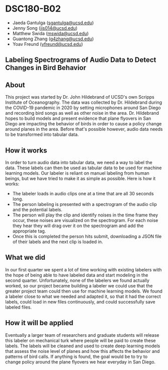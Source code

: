 # DSC180-B02
- Jaeda Gantulga (sgantulga@ucsd.edu)
- Jenny Song (jis014@ucsd.edu)
- Matthew Swida (mswida@ucsd.edu)
- Guantong Zhang (g4zhang@ucsd.edu)
- Yoav Freund (yfreund@ucsd.edu)

## Labeling Spectrograms of Audio Data to Detect Changes in Bird Behavior

## About
This project was started by Dr. John Hildebrand of UCSD's own Scripps Institute of Oceanography. The data was collected by Dr. Hildebrand during the COVID-19 pandemic in 2020 by setting microphones around San Diego and recording bird songs as well as other noise in the area. Dr. Hildebrand hopes to build models and present evidence that plane flyovers in San Diego are impacting the behavior of birds in order to cause a policy change around planes in the area. Before that's possible however, audio data needs to be transformed into tabular data.

## How it works
In order to turn audio data into tabular data, we need a way to label the data. These labels can then be used as tabular data to be used for machine learning models. Our labeler is reliant on manuel labeling from human beings, but we have tried to make it as simple as possible. Here is how it works:

- The labeler loads in audio clips one at a time that are all 30 seconds long.
- The person labeling is presented with a spectrogram of the audio clip and the potential labels.
- The person will play the clip and identify noises in the time frame they occur, these noises are visualized on the spectrogram. For each noise they hear they will drag over it on the spectrogram and add the appropriate tag.
- Once this is completed the person hits submit, downloading a JSON file of their labels and the next clip is loaded in.

## What we did
In our first quarter we spent a lot of time working with existing labelers with the hope of being able to have labeled data and start modeling in the second quarter. Unfortunately, none of the labelers we found actually worked, so our project became building a labeler we could use that the greater project team could then use for machine learning models. We found a labeler close to what we needed and adapted it, so that it had the correct labels, could load in new files continuously, and could successfully save labeled files.

## How it will be applied
Eventually a larger team of researchers and graduate students will release this labeler on mechanical turk where people will be paid to create these labels. The labels will be cleaned and used to create deep learning models that assess the noise level of planes and how this affects the behavior and patterns of bird calls. If anything is found, the goal would be to try to change policy around the plane flyovers we hear everyday in San Diego.
